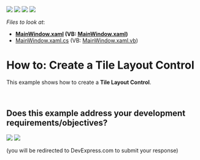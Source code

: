 <!-- default badges list -->
![](https://img.shields.io/endpoint?url=https://codecentral.devexpress.com/api/v1/VersionRange/128654161/21.1.5%2B)
[![](https://img.shields.io/badge/Open_in_DevExpress_Support_Center-FF7200?style=flat-square&logo=DevExpress&logoColor=white)](https://supportcenter.devexpress.com/ticket/details/T201415)
[![](https://img.shields.io/badge/📖_How_to_use_DevExpress_Examples-e9f6fc?style=flat-square)](https://docs.devexpress.com/GeneralInformation/403183)
[![](https://img.shields.io/badge/💬_Leave_Feedback-feecdd?style=flat-square)](#does-this-example-address-your-development-requirementsobjectives)
<!-- default badges end -->
<!-- default file list -->
*Files to look at*:

* **[MainWindow.xaml](./CS/WpfApplication12/MainWindow.xaml) (VB: [MainWindow.xaml](./VB/WpfApplication12/MainWindow.xaml))**
* [MainWindow.xaml.cs](./CS/WpfApplication12/MainWindow.xaml.cs) (VB: [MainWindow.xaml.vb](./VB/WpfApplication12/MainWindow.xaml.vb))
<!-- default file list end -->
# How to: Create a Tile Layout Control


<p>This example shows how to create a <strong>Tile Layout Control</strong>.</p>

<br/>


<!-- feedback -->
## Does this example address your development requirements/objectives?

[<img src="https://www.devexpress.com/support/examples/i/yes-button.svg"/>](https://www.devexpress.com/support/examples/survey.xml?utm_source=github&utm_campaign=wpf-create-tile-layout-control&~~~was_helpful=yes) [<img src="https://www.devexpress.com/support/examples/i/no-button.svg"/>](https://www.devexpress.com/support/examples/survey.xml?utm_source=github&utm_campaign=wpf-create-tile-layout-control&~~~was_helpful=no)

(you will be redirected to DevExpress.com to submit your response)
<!-- feedback end -->

